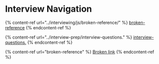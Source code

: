 # Interview Navigation

{% content-ref url="../interviewing/js/broken-reference/" %}
[broken-reference](../interviewing/js/broken-reference/)
{% endcontent-ref %}

{% content-ref url="../interview-prep/interview-questions." %}
[interview-questions.](../interview-prep/interview-questions.)
{% endcontent-ref %}

{% content-ref url="broken-reference" %}
[Broken link](broken-reference)
{% endcontent-ref %}
